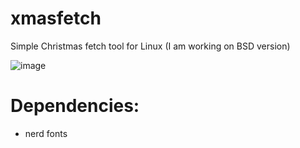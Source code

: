 # xmasfetch
Simple Christmas fetch tool for Linux (I am working on BSD version)

![image](https://user-images.githubusercontent.com/43048524/146643314-fadcb830-4a90-476e-95f5-3313555880a0.png)

# Dependencies:
- nerd fonts
